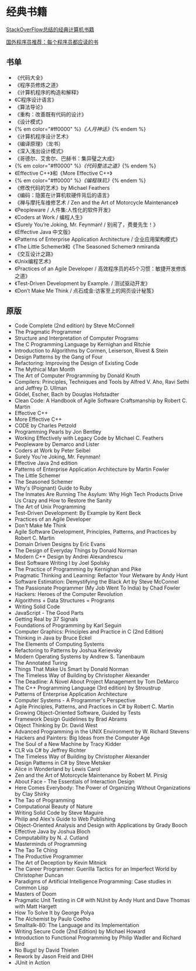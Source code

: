 # 经典书籍

[StackOverFlow总结的经典计算机书籍](http://stackoverflow.com/questions/1711/what-is-the-single-most-influential-book-every-programmer-should-read?tab=votes#tab-top)

[国外程序员推荐：每个程序员都应读的书](http://blog.jobbole.com/5886/)


## 书单

* 《代码大全》
* 《程序员修炼之道》
* 《计算机程序的构造和解释》
* 《C程序设计语言》
* 《算法导论》
* 《重构：改善既有代码的设计》
* 《设计模式》
* {% em color="#ff0000" %}*《人月神话》*{% endem %}
* 《计算机程序设计艺术》
* 《编译原理》（龙书）
* 《深入浅出设计模式》
* 《哥德尔、艾舍尔、巴赫书：集异璧之大成》
* {% em color="#ff0000" %}*《代码整洁之道》*{% endem %}
* 《Effective C++》和《More Effective C++》
* {% em color="#ff0000" %}*《编程珠玑》*{% endem %}
* 《修改代码的艺术》by Michael Feathers
* 《编码：隐匿在计算机软硬件背后的语言》
* 《禅与摩托车维修艺术 / Zen and the Art of Motorcycle Maintenance》
* 《Peopleware / 人件集:人性化的软件开发》
* 《Coders at Work / 编程人生》
* 《Surely You’re Joking, Mr. Feynman! / 别闹了，费曼先生！》
* 《Effective Java 中文版》
* 《Patterns of Enterprise Application Architecture / 企业应用架构模式》
* 《The Little Schemer》和《The Seasoned Schemer》 nmiranda
* 《交互设计之路》
* 《Unix编程艺术》
* 《Practices of an Agile Developer / 高效程序员的45个习惯：敏捷开发修炼之道》
* 《Test-Driven Development by Example. / 测试驱动开发》
* 《Don’t Make Me Think / 点石成金:访客至上的网页设计秘笈》


## 原版


* Code Complete (2nd edition) by Steve McConnell
* The Pragmatic Programmer
* Structure and Interpretation of Computer Programs
* The C Programming Language by Kernighan and Ritchie
* Introduction to Algorithms by Cormen, Leiserson, Rivest & Stein
* Design Patterns by the Gang of Four
* Refactoring: Improving the Design of Existing Code
* The Mythical Man Month
* The Art of Computer Programming by Donald Knuth
* Compilers: Principles, Techniques and Tools by Alfred V. Aho, Ravi Sethi and Jeffrey D. Ullman
* Gödel, Escher, Bach by Douglas Hofstadter
* Clean Code: A Handbook of Agile Software Craftsmanship by Robert C. Martin
* Effective C++
* More Effective C++
* CODE by Charles Petzold
* Programming Pearls by Jon Bentley
* Working Effectively with Legacy Code by Michael C. Feathers
* Peopleware by Demarco and Lister
* Coders at Work by Peter Seibel
* Surely You're Joking, Mr. Feynman!
* Effective Java 2nd edition
* Patterns of Enterprise Application Architecture by Martin Fowler
* The Little Schemer
* The Seasoned Schemer
* Why's (Poignant) Guide to Ruby
* The Inmates Are Running The Asylum: Why High Tech Products Drive Us Crazy and How to Restore the Sanity
* The Art of Unix Programming
* Test-Driven Development: By Example by Kent Beck
* Practices of an Agile Developer
* Don't Make Me Think
* Agile Software Development, Principles, Patterns, and Practices by Robert C. Martin
* Domain Driven Designs by Eric Evans
* The Design of Everyday Things by Donald Norman
* Modern C++ Design by Andrei Alexandrescu
* Best Software Writing I by Joel Spolsky
* The Practice of Programming by Kernighan and Pike
* Pragmatic Thinking and Learning: Refactor Your Wetware by Andy Hunt
* Software Estimation: Demystifying the Black Art by Steve McConnel
* The Passionate Programmer (My Job Went To India) by Chad Fowler
* Hackers: Heroes of the Computer Revolution
* Algorithms + Data Structures = Programs
* Writing Solid Code
* JavaScript - The Good Parts
* Getting Real by 37 Signals
* Foundations of Programming by Karl Seguin
* Computer Graphics: Principles and Practice in C (2nd Edition)
* Thinking in Java by Bruce Eckel
* The Elements of Computing Systems
* Refactoring to Patterns by Joshua Kerievsky
* Modern Operating Systems by Andrew S. Tanenbaum
* The Annotated Turing
* Things That Make Us Smart by Donald Norman
* The Timeless Way of Building by Christopher Alexander
* The Deadline: A Novel About Project Management by Tom DeMarco
* The C++ Programming Language (3rd edition) by Stroustrup
* Patterns of Enterprise Application Architecture
* Computer Systems - A Programmer's Perspective
* Agile Principles, Patterns, and Practices in C# by Robert C. Martin
* Growing Object-Oriented Software, Guided by Tests
* Framework Design Guidelines by Brad Abrams
* Object Thinking by Dr. David West
* Advanced Programming in the UNIX Environment by W. Richard Stevens
* Hackers and Painters: Big Ideas from the Computer Age
* The Soul of a New Machine by Tracy Kidder
* CLR via C# by Jeffrey Richter
* The Timeless Way of Building by Christopher Alexander
* Design Patterns in C# by Steve Metsker
* Alice in Wonderland by Lewis Carol
* Zen and the Art of Motorcycle Maintenance by Robert M. Pirsig
* About Face - The Essentials of Interaction Design
* Here Comes Everybody: The Power of Organizing Without Organizations by Clay Shirky
* The Tao of Programming
* Computational Beauty of Nature
* Writing Solid Code by Steve Maguire
* Philip and Alex's Guide to Web Publishing
* Object-Oriented Analysis and Design with Applications by Grady Booch
* Effective Java by Joshua Bloch
* Computability by N. J. Cutland
* Masterminds of Programming
* The Tao Te Ching
* The Productive Programmer
* The Art of Deception by Kevin Mitnick
* The Career Programmer: Guerilla Tactics for an Imperfect World by Christopher Duncan
* Paradigms of Artificial Intelligence Programming: Case studies in Common Lisp
* Masters of Doom
* Pragmatic Unit Testing in C# with NUnit by Andy Hunt and Dave Thomas with Matt Hargett
* How To Solve It by George Polya
* The Alchemist by Paulo Coelho
* Smalltalk-80: The Language and its Implementation
* Writing Secure Code (2nd Edition) by Michael Howard
* Introduction to Functional Programming by Philip Wadler and Richard Bird
* No Bugs! by David Thielen
* Rework by Jason Freid and DHH
* JUnit in Action


